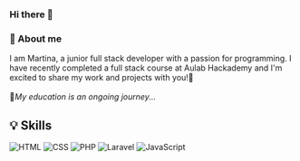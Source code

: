 ### Hi there 👋

<!--
**MartinaSpagnolo/MartinaSpagnolo** is a ✨ _special_ ✨ repository because its `README.md` (this file) appears on your GitHub profile.

Here are some ideas to get you started:

- 🔭 I’m currently working on ...
- 🌱 I’m currently learning ...
- 👯 I’m looking to collaborate on ...
- 🤔 I’m looking for help with ...
- 💬 Ask me about ...
- 📫 How to reach me: ...
- 😄 Pronouns: ...
- ⚡ Fun fact: ...
-->
### <font style="vertical-align: inherit;"><font style="vertical-align: inherit;">💬</font></font> About me
I am Martina, a junior full stack developer with a passion for programming. I have recently completed a full stack course at Aulab Hackademy and I'm excited to share my work and projects with you!<font style="vertical-align: inherit;"><font style="vertical-align: inherit;">💛</font></font><br/><br/>
<font style="vertical-align: inherit;"><font style="vertical-align: inherit;">🧩</font></font>*My education is an ongoing journey...*
## <font style="vertical-align: inherit;"><font style="vertical-align: inherit;">💡</font></font> Skills
![HTML](https://img.shields.io/badge/HTML5-red)
![CSS](https://img.shields.io/badge/CSS3-2862E9)
![PHP](https://img.shields.io/badge/PHP-7377AD)
![Laravel](https://img.shields.io/badge/Laravel-red)
![JavaScript](https://img.shields.io/badge/JavaScript-yellow)






